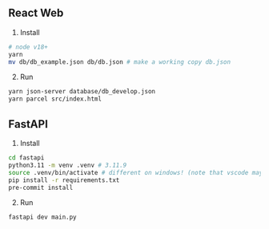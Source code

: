## React Web

1. Install

```bash
# node v18+
yarn
mv db/db_example.json db/db.json # make a working copy db.json
```

2. Run

```bash
yarn json-server database/db_develop.json
yarn parcel src/index.html
```

## FastAPI

1. Install

```bash
cd fastapi
python3.11 -m venv .venv # 3.11.9
source .venv/bin/activate # different on windows! (note that vscode may already do this automatically)
pip install -r requirements.txt
pre-commit install
```

2. Run

```bash
fastapi dev main.py
```
